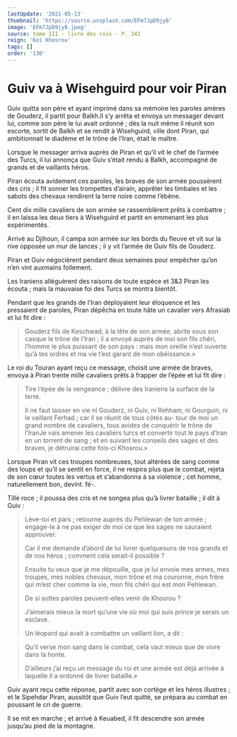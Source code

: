 ```yaml
---
lastUpdate: '2021-05-13'
thumbnail: 'https://source.unsplash.com/EFm7JpD9jy8'
image: 'EFm7JpD9jy8.jpeg'
source: tome III - livre des rois - P. 342
reign: 'Keï Khosrou'
tags: []
order: '130'
---
```


# Guiv va à Wisehguird pour voir Piran

Guiv quitta son père et ayant imprimé dans sa mémoire les paroles amères de Gouderz, il partit pour Balkh.ll s’y arrêta et envoya un messager devant lui, comme son père le lui avait ordonné ; dès la nuit même il réunit son escorte, sortit de Balkh et se rendit à Wisehguird, ville dont Piran, qui ambitionnait le diadème et le trône de l’Iran, était le maître.

Lorsque le messager arriva auprès de Piran et qu’il vit le chef de l’armée des Turcs, il lui annonça que Guiv s’était rendu à Balkh, accompagné de grands et de vaillants héros.

Piran écouta avidement ces paroles, les braves de son armée poussèrent des cris ; il fit sonner les trompettes d’airain, apprêter les timbales et les sabots des chevaux rendirent la terre noire comme l’ébène.

Cent dix mille cavaliers de son armée se rassemblèrent prêts à combattre ; il en laissa les deux tiers à Wisehguird et partit en emmenant les plus expérimentés.

Arrivé au Djihoun, il campa son armée sur les bords du fleuve et vit sur la rive opposée un mur de lances ; il y vit l’armée de Guiv fils de Gouderz.

Piran et Guiv négocièrent pendant deux semaines pour empêcher qu’on n’en vint auxmains follement.

Les Iraniens alléguèrent des raisons de toute espèce et 3&3 Piran les écouta ; mais la mauvaise foi des Turcs se montra bientôt.

Pendant que les grands de l’Iran déployaient leur éloquence et les pressaient de paroles, Piran dépêcha en toute hâte un cavalier vers Afrasiab et lui fit dire :

> Gouderz fils de Keschwad, à la tête de son armée, abrite sous son casque le trône de l’Iran ; il a envoyé auprès de moi son fils chéri, l’homme le plus puissant de son pays : mais mon oreille n’est ouverte qu’à tes ordres et ma vie t’est garant de mon obéissance.»

Le roi du Touran ayant reçu ce message, choisit une armée de braves, envoya à Piran trente mille cavaliers prêts à frapper de l’épée et lui fit dire :

> Tire l’épée de la vengeance ; délivre des Iraniens la surface de la terre.
>
> Il ne faut laisser en vie ni Gouderz, ni Guiv, ni Rehham, ni Gourguin, ni le vaillant Ferhad ; car il se réunit de tous côtés au-
tour de moi un grand nombre de cavaliers, tous avides de conquérir le trône de l’IranJe vais amener les cavaliers turcs et convertir tout le pays d’Iran en un torrent de sang ; et en suivant les conseils des sages et des braves, je détruirai cette fois-ci Khosrou.»

Lorsque Piran vit ces troupes nombreuses, tout altérées de sang comme des loups et qu’il se sentit en force, il ne respira plus que le combat, rejeta de son cœur toutes les vertus et s’abandonna à sa violence ; cet homme, naturellement bon, devint. fé-.

Tillé roce ; il poussa des cris et ne songea plus qu’à livrer bataille ; il dit à Guiv :

> Lève-toi et pars ; retourne auprès du Pehlewan de ton armée ; engage-le à ne pas exiger de moi ce que les sages ne sauraient approuver.
>
> Car il me demande d’abord de lui livrer quelquesuns de nos grands et de nos héros ; comment cela serait-il possible ?
>
> Ensuite tu veux que je me dépouille, que je lui envoie mes armes, mes troupes, mes nobles chevaux, mon trône et ma couronne, mon frère qui m’est cher comme la vie, mon fils chéri qui est mon Pehlewan.
>
> De si sottes paroles peuvent-elles venir de Khosrou ?
>
> J’aimerais mieux la mort qu’une vie où moi qui suis prince je serais un esclave.
>
> Un léopard qui avait à combattre un vaillant lion, a dit :

> Qu’il verse mon sang dans le combat, cela vaut mieux que de vivre dans la honte.
>
> D’ailleurs j’ai reçu un message du roi et une armée est déjà arrivée à laquelle il a ordonné de livrer bataille.»

Guiv ayant reçu cette réponse, partit avec son cortège et les héros illustres ; et le Sipehdar Piran, aussitôt que Guiv l’eut quitté, se prépara au combat en poussant le cri de guerre.

Il se mit en marche ; et arrivé à Keuabed, il fit descendre son armée jusqu’au pied de la montagne.
